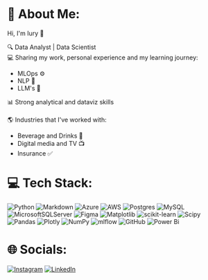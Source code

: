 # 💫 About Me:

Hi, I'm Iury 🤙

🔍 Data Analyst | Data Scientist <br>
💻 Sharing my work, personal experience and my learning journey:
  - MLOps ⚙️
  - NLP 🧠
  - LLM's 🦜
    
📊 Strong analytical and dataviz skills<br><br>
🌎 Industries that I've worked with:
  - Beverage and Drinks 🍺
  - Digital media and TV 📺
  - Insurance ✅




# 💻 Tech Stack:
![Python](https://img.shields.io/badge/python-3670A0?style=for-the-badge&logo=python&logoColor=ffdd54) ![Markdown](https://img.shields.io/badge/markdown-%23000000.svg?style=for-the-badge&logo=markdown&logoColor=white) ![Azure](https://img.shields.io/badge/azure-%230072C6.svg?style=for-the-badge&logo=microsoftazure&logoColor=white) ![AWS](https://img.shields.io/badge/AWS-%23FF9900.svg?style=for-the-badge&logo=amazon-aws&logoColor=white) ![Postgres](https://img.shields.io/badge/postgres-%23316192.svg?style=for-the-badge&logo=postgresql&logoColor=white) ![MySQL](https://img.shields.io/badge/mysql-4479A1.svg?style=for-the-badge&logo=mysql&logoColor=white) ![MicrosoftSQLServer](https://img.shields.io/badge/Microsoft%20SQL%20Server-CC2927?style=for-the-badge&logo=microsoft%20sql%20server&logoColor=white) ![Figma](https://img.shields.io/badge/figma-%23F24E1E.svg?style=for-the-badge&logo=figma&logoColor=white) ![Matplotlib](https://img.shields.io/badge/Matplotlib-%23ffffff.svg?style=for-the-badge&logo=Matplotlib&logoColor=black) ![scikit-learn](https://img.shields.io/badge/scikit--learn-%23F7931E.svg?style=for-the-badge&logo=scikit-learn&logoColor=white) ![Scipy](https://img.shields.io/badge/SciPy-%230C55A5.svg?style=for-the-badge&logo=scipy&logoColor=%white) ![Pandas](https://img.shields.io/badge/pandas-%23150458.svg?style=for-the-badge&logo=pandas&logoColor=white) ![Plotly](https://img.shields.io/badge/Plotly-%233F4F75.svg?style=for-the-badge&logo=plotly&logoColor=white) ![NumPy](https://img.shields.io/badge/numpy-%23013243.svg?style=for-the-badge&logo=numpy&logoColor=white) ![mlflow](https://img.shields.io/badge/mlflow-%23d9ead3.svg?style=for-the-badge&logo=numpy&logoColor=blue) ![GitHub](https://img.shields.io/badge/github-%23121011.svg?style=for-the-badge&logo=github&logoColor=white) ![Power Bi](https://img.shields.io/badge/power_bi-F2C811?style=for-the-badge&logo=powerbi&logoColor=black)

# 🌐 Socials:
[![Instagram](https://img.shields.io/badge/Instagram-%23E4405F.svg?logo=Instagram&logoColor=white)](https://instagram.com/iury_savio) [![LinkedIn](https://img.shields.io/badge/LinkedIn-%230077B5.svg?logo=linkedin&logoColor=white)](https://linkedin.com/in/iurysaviopinheiro) 
<!-- # 📊 GitHub Stats:
![](https://github-readme-stats.vercel.app/api?username=iurysavio&theme=dark&hide_border=false&include_all_commits=false&count_private=false)<br/>
![](https://github-readme-streak-stats.herokuapp.com/?user=iurysavio&theme=dark&hide_border=false)<br/>
![](https://github-readme-stats.vercel.app/api/top-langs/?username=iurysavio&theme=dark&hide_border=false&include_all_commits=false&count_private=false&layout=compact) -->


<!--[![](https://visitcount.itsvg.in/api?id=iurysavio&icon=0&color=0)](https://visitcount.itsvg.in) -->

<!-- Proudly created with GPRM ( https://gprm.itsvg.in ) -->
